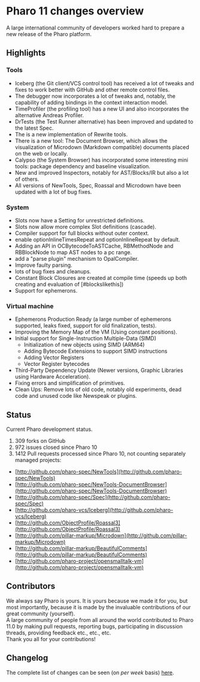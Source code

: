 # Pharo 11 changes overview

A large international community of developers worked hard to prepare a new release of the Pharo platform.

## Highlights

### Tools
- Iceberg (the Git client/VCS control tool) has received a lot of tweaks and fixes to work better with GitHub and other remote control files.
- The debugger now incorporates a lot of tweaks and, notably, the capability of adding bindings in the context interaction model.
- TimeProfiler (the profiling tool) has a new UI and also incorporates the alternative Andreas Profiler.
- DrTests (the Test Runner alternative) has been improved and updated to the latest Spec.
- The is a new implementation of Rewrite tools. 
- There is a new tool: The Document Browser, which allows the visualization of Microdown (Markdown compatible) documents placed on the web or locally. 
- Calypso (the System Browser) has incorporated some interesting mini tools: package dependency and baseline visualization.
- New and improved Inspectors, notably for AST/Blocks/IR but also a lot of others.
- All versions of NewTools, Spec, Roassal and Microdown have been updated with a lot of bug fixes. 

### System 
- Slots now have a Setting for unrestricted definitions.
- Slots now allow more complex Slot definitions (cascade).
- Compiler support for full blocks without outer context.
- enable optionInlineTimesRepeat and optionInlineRepeat by default.
- Adding an API in OCBytecodeToASTCache, RBMethodNode and RBBlockNode to map AST nodes to a pc range.
- add a "parse plugin" mechanism to OpalCompiler.
- Improve faulty parsing.
- lots of bug fixes and cleanups.
- Constant Block Closures are created at compile time (speeds up both creating and evaluation of [#blockslikethis])
- Support for ephemerons.
   
### Virtual machine
- Ephemerons Production Ready (a large number of ephemerons supported, leaks fixed, support for old finalization, tests).
- Improving the Memory Map of the VM (Using constant positions).
- Initial support for Single-Instruction Multiple-Data (SIMD)
    - Initialization of new objects using SIMD (ARM64)
    - Adding Bytecode Extensions to support SIMD instructions
    - Adding Vector Registers
    - Vector Register bytecodes
- Third-Party Dependency Update (Newer versions, Graphic Libraries using Hardware Acceleration).
- Fixing errors and simplification of primitives.
- Clean Ups: Remove lots of old code, notably old experiments, dead code and unused code like Newspeak or plugins. 

## Status
Current Pharo development status.
1. 309 forks on GitHub
2. 972 issues closed since Pharo 10
3. 1412 Pull requests processed since Pharo 10, not counting separately managed projects:
- [http://github.com/pharo-spec/NewTools](http://github.com/pharo-spec/NewTools)
- [http://github.com/pharo-spec/NewTools-DocumentBrowser](http://github.com/pharo-spec/NewTools-DocumentBrowser)
- [http://github.com/pharo-spec/Spec](http://github.com/pharo-spec/Spec)
- [http://github.com/pharo-vcs/Iceberg](http://github.com/pharo-vcs/Iceberg)
- [http://github.com/ObjectProfile/Roassal3](http://github.com/ObjectProfile/Roassal3)
- [http://github.com/pillar-markup/Microdown](http://github.com/pillar-markup/Microdown)
- [http://github.com/pillar-markup/BeautifulComments](http://github.com/pillar-markup/BeautifulComments)
- [http://github.com/pharo-project/opensmalltalk-vm](http://github.com/pharo-project/opensmalltalk-vm)

## Contributors
We always say Pharo is yours. It is yours because we made it for you, but most importantly, because it is made by the invaluable contributions of our great community (yourself).  
A large community of people from all around the world contributed to Pharo 11.0 by making pull requests, reporting bugs, participating in discussion threads, providing feedback etc., etc., etc.  
Thank you all for your contributions!  

## Changelog

The complete list of changes can be seen (on *per week* basis) [here](https://github.com/pharo-project/pharo-changelogs/tree/master/weekly). 

